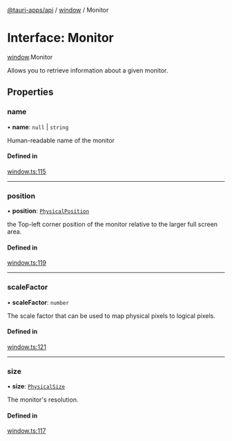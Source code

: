 [@tauri-apps/api](../README.md) / [window](../modules/window.md) / Monitor

# Interface: Monitor

[window](../modules/window.md).Monitor

Allows you to retrieve information about a given monitor.

## Properties

### name

• **name**: ``null`` \| `string`

Human-readable name of the monitor

#### Defined in

[window.ts:115](https://github.com/tauri-apps/tauri/blob/a073f27/tooling/api/src/window.ts#L115)

___

### position

• **position**: [`PhysicalPosition`](../classes/window.PhysicalPosition.md)

the Top-left corner position of the monitor relative to the larger full screen area.

#### Defined in

[window.ts:119](https://github.com/tauri-apps/tauri/blob/a073f27/tooling/api/src/window.ts#L119)

___

### scaleFactor

• **scaleFactor**: `number`

The scale factor that can be used to map physical pixels to logical pixels.

#### Defined in

[window.ts:121](https://github.com/tauri-apps/tauri/blob/a073f27/tooling/api/src/window.ts#L121)

___

### size

• **size**: [`PhysicalSize`](../classes/window.PhysicalSize.md)

The monitor's resolution.

#### Defined in

[window.ts:117](https://github.com/tauri-apps/tauri/blob/a073f27/tooling/api/src/window.ts#L117)
